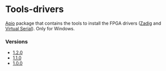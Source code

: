 # Tools-drivers

[Apio](https://github.com/FPGAwars/apio) package that contains the tools to install the FPGA drivers ([Zadig](http://zadig.akeo.ie) and [Virtual Serial](https://www.pjrc.com/teensy/serial_install.exe)). Only for Windows.

### Versions

* [1.2.0](https://github.com/FPGAwars/tools-drivers/releases/tag/v1.2.0)  
* [1.1.0](https://github.com/FPGAwars/tools-drivers/releases/tag/v1.1.0)  
* [1.0.0](https://github.com/FPGAwars/tools-drivers/releases/tag/v1.0.0)  
